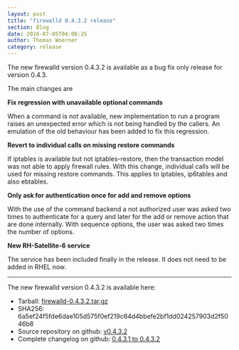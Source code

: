 ```yaml
---
layout: post
title: "firewalld 0.4.3.2 release"
section: Blog
date: 2016-07-05T04:08:25
author: Thomas Woerner
category: release
---
```


The new firewalld version 0.4.3.2 is available as a bug fix only release for version 0.4.3.

The main changes are

**Fix regression with unavailable optional commands**

When a command is not available, new implementation to run a program raises an unexpected error which is not being handled by the callers. An emulation of the old behaviour has been added to fix this regression.

**Revert to individual calls on missing restore commands**

If iptables is available but not iptables-restore, then the transaction model was not able to apply firewall rules. With this change, individual calls will be used for missing restore commands. This applies to iptables, ip6tables and also ebtables.

**Only ask for authentication once for add and remove options**

With the use of the command backend a not authorized user was asked two times to authenticate for a query and later for the add or remove action that are done internally. With sequence options, the user was asked two times the number of options.

**New RH-Satellite-6 service**

The service has been included finally in the release. It does not need to be added in RHEL now.

***

The new firewalld version 0.4.3.2 is available here:

 * Tarball: [firewalld-0.4.3.2.tar.gz](https://github.com/t-woerner/firewalld/archive/v0.4.3.2.tar.gz#/firewalld-0.4.3.2.tar.gz)
 * SHA256: 6a5ef24f5fde6dae105d575f0ef219c64d4bbefe2bf1dd024257903d2f5046b8
 * Source repository on github: [v0.4.3.2](https://github.com/t-woerner/firewalld/releases/tag/v0.4.3.2)
 * Complete changelog on github: [0.4.3.1 to 0.4.3.2](https://github.com/t-woerner/firewalld/compare/v0.4.3.1...v0.4.3.2)
